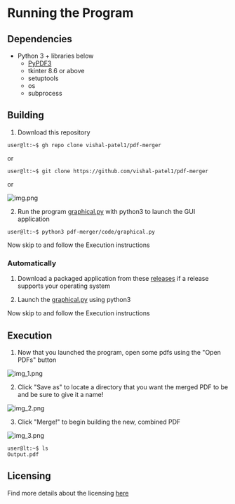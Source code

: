 # Running the Program

## Dependencies

* Python 3 + libraries below
  * [PyPDF3][1]
  * tkinter 8.6 or above
  * setuptools
  * os
  * subprocess

## Building

1. Download this repository
```console
user@lt:~$ gh repo clone vishal-patel1/pdf-merger
```

or 

```console
user@lt:~$ git clone https://github.com/vishal-patel1/pdf-merger
```

or 

![img.png](img.png)

2. Run the program [graphical.py][3] with python3 to launch the GUI application


```console
user@lt:~$ python3 pdf-merger/code/graphical.py
```
Now skip to and follow the Execution instructions

### Automatically
1. Download a packaged application from these [releases][5] if a release supports your operating system

2. Launch the [graphical.py][3] using python3

Now skip to and follow the Execution instructions

## Execution

1. Now that you launched the program, open some pdfs using the "Open PDFs" button

![img_1.png](img_1.png)
   
2. Click "Save as" to locate a directory that you want the merged PDF to be and be sure to give it a name!

![img_2.png](img_2.png)
   
3. Click "Merge!" to begin building the new, combined PDF

![img_3.png](img_3.png)

```console
user@lt:~$ ls
Output.pdf
```

## Licensing

Find more details about the licensing [here][4]

[1]: https://github.com/sfneal/PyPDF3
[2]: code/importDependency.py
[3]: code/graphical.py
[4]: LICENSE.md
[5]: https://github.com/vishal-patel1/pdf-merger/releases